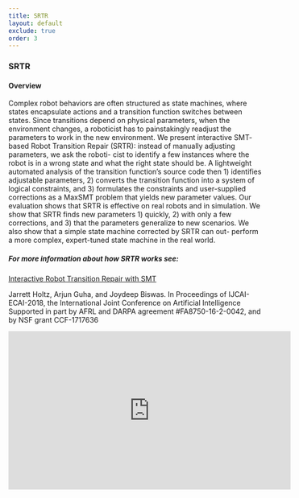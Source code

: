 ```yaml
---
title: SRTR
layout: default
exclude: true
order: 3
---
```


### SRTR

#### Overview

Complex robot behaviors are often structured as
state machines, where states encapsulate actions
and a transition function switches between states.
Since transitions depend on physical parameters,
when the environment changes, a roboticist has to
painstakingly readjust the parameters to work in
the new environment. We present interactive SMT-
based Robot Transition Repair (SRTR): instead of
manually adjusting parameters, we ask the roboti-
cist to identify a few instances where the robot is
in a wrong state and what the right state should be.
A lightweight automated analysis of the transition
function’s source code then 1) identifies adjustable
parameters, 2) converts the transition function into
a system of logical constraints, and 3) formulates
the constraints and user-supplied corrections as a
MaxSMT problem that yields new parameter values.
 Our evaluation shows that SRTR is effective
on real robots and in simulation. We show that
SRTR finds new parameters 1) quickly, 2) with
only a few corrections, and 3) that the parameters
generalize to new scenarios. We also show that a
simple state machine corrected by SRTR can out-
perform a more complex, expert-tuned state machine in the real world.

##### For more information about how SRTR works see:

<a href="https://www.ijcai.org/proceedings/2018/0681.pdf">Interactive Robot Transition Repair with SMT</a>

Jarrett Holtz, Arjun Guha, and Joydeep Biswas.
In Proceedings of IJCAI-ECAI-2018, the International Joint Conference on Artificial Intelligence
Supported in part by AFRL and DARPA agreement
#FA8750-16-2-0042, and by NSF grant CCF-1717636

<iframe width="560" height="315" src="https://www.youtube.com/embed/OEnVv_vYA3U" frameborder="0" allow="autoplay; encrypted-media" allowfullscreen></iframe>
